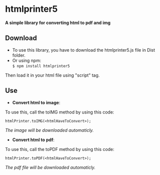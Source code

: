 # htmlprinter5
**A simple library for converting html to pdf and img**

## Download
- To use this library, you have to download the htmlprinter5.js file in Dist folder. 
- Or using npm:  
     `$ npm install htmlprinter5`  
    
Then load it in your html file using "script" tag.
## Use 
  
- **Convert html to image**:


To use this, call the toIMG method by using this code:  
  
   `htmlPrinter.toIMG(<htmlHaveToConvert>);`
     
*The image will be downloaded automaticly.*  
  
- **Convert html to pdf**:  
  
To use this, call the toPDF method by using this code:  
  
   `htmlPrinter.toPDF(<htmlHaveToConvert>);`  
     
*The pdf file will be downloaded automaticly.*  



